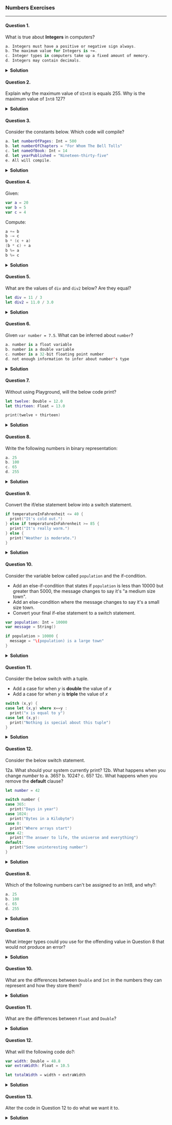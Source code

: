 ### Numbers Exercises

---

#### Question 1.
What is true about __Integers__ in computers?
```swift
a. Integers must have a positive or negative sign always.
b. The maximum value for Integers is +∞.
c. Integer types in computers take up a fixed amount of memory.
d. Integers may contain decimals.
```

<details>
<summary><b>Solution</b></summary>

```
C. Integer types in computers take up a fixed amount of memory.
```

</details>


#### Question 2.
Explain why the maximum value of ```UInt8``` is equals 255. Why is the maximum value of ```Int8``` 127?

<details>
<summary><b>Solution</b></summary>

```
8-bits allows for 255 numbers. Int8 has a max value of only 127 because half of the memmory is used for negative numbers whereas UInt8 has all spaces available for positive numbers. The relationship between the min and max numbers of signed and unsigned numbers is: UInt8.max = Int8.max + |Int8.min|
```

</details>

#### Question 3.
Consider the constants below. Which code will compile?
```swift
a. let numberOfPages: Int = 500
b. let numberOfChapters = "For Whom The Bell Tolls"
c. let nameOfBook: Int = 14
d. let yearPublished = "Nineteen-thirty-five"
e. All will compile.
```

<details>
<summary><b>Solution</b></summary>

```
E. All will compile.
```

</details>

#### Question 4.
Given:
```swift
var a = 20
var b = 5
var c = 4
```
Compute:
```swift
a += b
b -= c
b * (c + a)
(b * c) + a
b %= a
b %= c
```

<details>
<summary><b>Solution</b></summary>

```swift
a += b // 25
b -= c // 1
b * (c + a) // 29
(b * c) + a // 29
b %= a // 1
b %= c // 1
```

</details>


#### Question 5.
What are the values of ```div``` and ```div2``` below? Are they equal?
```swift
let div = 11 / 3
let div2 = 11.0 / 3.0
```

<details>
<summary><b>Solution</b></summary>

```swift
let div = 11 / 3 // Evaluates to 3, Type: Int
let div2 = 11.0 / 3.0 // Evaluates to 3.66666666666667, Type: Double

div != div2 // true
```

</details>


#### Question 6.
Given ```var number = 7.5```. What can be inferred about `number`?
```swift
a. number is a float variable
b. number is a double variable
c. number is a 32-bit floating point number
d. not enough information to infer about number's type
```

<details>
<summary><b>Solution</b></summary>

```
D. Not enough information to infer about number's type
```

</details>


#### Question 7.
Without using Playground, will the below code print?
```swift
let twelve: Double = 12.0
let thirteen: Float = 13.0

print(twelve + thirteen)
```


<details>
<summary><b>Solution</b></summary>

```
No, because Swift will not compare, or combine, values of different types. Although the Float and Double types are used to represent decimal numbers, they are still different types. In order to compare, or combine, we would have to cast the float as a double (or the double as a float) so that we are working with the same type on both sides of the expression.
```

</details>


#### Question 8.
Write the following numbers in binary representation:
```swift
a. 25
b. 100
c. 65
d. 255
```

<details>
<summary><b>Solution</b></summary>

```
a. 25 = 00011001 
b. 100 = 01100100 
c. 65 = 01000001 
d. 255= 11111111
```

</details>


#### Question 9.
Convert the if/else statement below into a switch statement.

```swift
if temperatureInFahrenheit <= 40 {
  print("It's cold out.")
} else if temperatureInFahrenheit >= 85 {
  print("It's really warm.")
} else {
  print("Weather is moderate.")
}
```
<details>
<summary><b>Solution</b></summary>

```swift
switch temperatureInFahrenheit {
case temperatureInFahrenheit where temperatureInFahrenheit <= 40:
     print("It's cold out.")
case temperatureInFahrenheit where temperatureInFahrenheit >= 85:
    print("It's really warm.")
default:
    print("Weather is moderate.")
}
```

</details>


#### Question 10.
Consider the variable below called `population` and the if-condition.

 * Add an else-if-condition that states if `population` is less than 10000 but greater than 5000, the message changes to say it's "a medium size town".
 * Add an else-condition where the message changes to say it's a small size town.
 * Convert your final if-else statement to a switch statement.

```swift
var population: Int = 10000
var message = String()

if population > 10000 {
  message = "\(population) is a large town"
}
```
<details>
<summary><b>Solution</b></summary>

```swift
if population >= 10000 {
    message = "\(population) is a large town"
} else if population < 10000 && population > 5000 {
    message = "\(population) is a medium size town"
} else {
    message = "It's a small town."
}

switch population {
case population where population >= 10000:
    message = "\(population) is a large town"
case population where population < 10000 && population > 5000:
    message = "\(population) is a medium size town"
default:
    message = "It's a small town."
}
```

</details>


#### Question 11.
Consider the below switch with a tuple.

 * Add a case for when _y_ is __double__ the value of _x_
 * Add a case for when _y_ is __triple__ the value of _x_

```swift
switch (x,y) {
case let (x,y) where x==y :
  print("x is equal to y")
case let (x,y):
  print("Nothing is special about this tuple")
}
```
<details>
<summary><b>Solution</b></summary>

```swift
switch (x,y) {
case let (x,y) where x == y :
    print("x is equal to y")
case let (x,y) where y == x * 2:
    print("y is equal to x doubled")
case let (x,y) where y == x * 3:
    print("y is equal to x tripled")
case let (x,y):
    print("Nothing is special about this tuple")
}

```

</details>


#### Question 12.
Consider the below switch statement.

 12a. What should your system currently print?
 12b. What happens when you change _number_ to a. 365? b. 1024? c. 65?
 12c. What happens when you remove the __default__ clause?

```swift
let number = 42

switch number {
case 365:
  print("Days in year")
case 1024:
  print("Bytes in a Kilobyte")
case 0:
  print("Where arrays start")
case 42:
  print("The answer to life, the universe and everything")
default:
  print("Some uninteresting number")
}
```
<details>
<summary><b>Solution</b></summary>

```
12a. "The answer to life, the universe and everything"
12b. "Days in year"; "Bytes in Kilobyte"; "Some uninteresting number"
12c. The code will no longer compile because switch statements need to be exhaustive in that they account for every possible value of number. 
```

</details>


#### Question 8.
Which of the following numbers can't be assigned to an Int8, and why?:
```swift
a. 25
b. 100
c. 65
d. 255
```

<details>
<summary><b>Solution</b></summary>

```
D. 255
255 cannot be assigned to Int8 because the maximum possible value for Int8 is only 127. 
```

</details>


#### Question 9.

What integer types could you use for the offending value in Question 8 that would not produce an error?


<details>
<summary><b>Solution</b></summary>

```
All of the variations of UInt can be used (UInt8, UInt16, UInt32, UInt64, UInt), as well as every variation of Int EXCEPT FOR Int8 (Int16, Int34, Int64, Int). 
```

</details>

#### Question 10.

What are the differences between ```Double``` and ```Int``` in the numbers they can represent and how they store them?


<details>
<summary><b>Solution</b></summary>

```
Ints are used to store whole numbers. Doubles, on the other hand, represent decimals.
```

</details>


#### Question 11.

What are the differences between ```Float``` and ```Double```?


<details>
<summary><b>Solution</b></summary>

```
A Double is more precise than a float. A Double also has more memory to store more decimals.
```

</details>

#### Question 12.

What will the following code do?:

```swift
var width: Double = 48.8
var extraWidth: Float = 10.5

let totalWidth = width + extraWidth
```
<details>
<summary><b>Solution</b></summary>

```
The code will generate a compiler error because a Float and a Double cannot be combined without explicit conversion.
```

</details>

#### Question 13.

Alter the code in Question 12 to do what we want it to.

<details>
<summary><b>Solution</b></summary>

```swift
var width: Double = 48.8
var extraWidth: Float = 10.5

let totalWidth = width + Double(extraWidth)
```

</details>